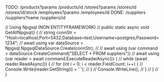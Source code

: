 TODO:
    /products?params
    /products/id
    /stores?params
    /stores/id
    /stores/id/stock
    /employees?params
    /employees/id
DONE:
    /suppliers
    /suppliers?name
    /suppliers/id


// Using Npgsql (NON ENTITYFRAMEWORK)
// public static async void GetAllNpgsql() {
//     string connStr = "Host=localhost;Port=5432;Database=test;Username=postgres;Password=1234";
//     await using var dataSource = Npgsql.NpgsqlDataSource.Create(connStr);
//
//     await using (var command = dataSource.CreateCommand("SELECT * FROM suppliers"))
//     await using (var reader = await command.ExecuteReaderAsync()) {
//         while (await reader.ReadAsync()) {
//             for (int i = 0; i < reader.FieldCount; i++) {
//                 Console.Write(reader.GetString(i) + ' ');
//             }
//             Console.WriteLine();
//         }
//     }
// }
